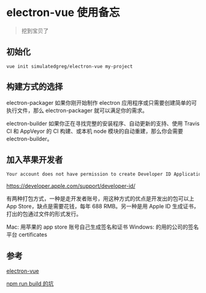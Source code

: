 # electron-vue 使用备忘

> 挖到宝贝了

## 初始化

```shell
vue init simulatedgreg/electron-vue my-project
```

## 构建方式的选择

electron-packager
如果你刚开始制作 electron 应用程序或只需要创建简单的可执行文件，那么 electron-packager 就可以满足你的需求。

electron-builder
如果你正在寻找完整的安装程序、自动更新的支持、使用 Travis CI 和 AppVeyor 的 CI 构建、或本机 node 模块的自动重建，那么你会需要 electron-builder。

## 加入苹果开发者

```js
Your account does not have permission to create Developer ID Application certificates.
```

https://developer.apple.com/support/developer-id/

有两种打包方式，一种是走开发者账号，用这种方式的优点是开发出的包可以上 App Store，缺点是需要花钱，每年 688 RMB。另一种是用 Apple ID 生成证书，打出的包通过文件的形式发行。

Mac: 用苹果的 app store 账号自己生成签名和证书
Windows: 的用的公司的签名平台 certificates

## 参考

[electron-vue](https://simulatedgreg.gitbooks.io/electron-vue/content/cn/)

[npm run build 的坑](https://segmentfault.com/a/1190000012899824)

